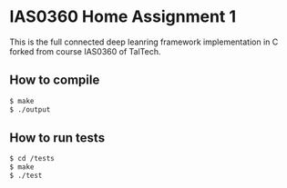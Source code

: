 # IAS0360 Home Assignment 1

This is the full connected deep leanring framework implementation in C forked from course IAS0360 of TalTech.  

## How to compile

```bash
$ make
$ ./output
```

## How to run tests

```bash
$ cd /tests
$ make
$ ./test
```